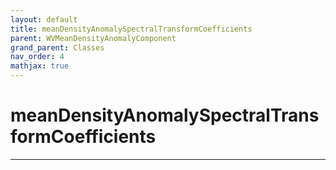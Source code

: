 ```yaml
---
layout: default
title: meanDensityAnomalySpectralTransformCoefficients
parent: WVMeanDensityAnomalyComponent
grand_parent: Classes
nav_order: 4
mathjax: true
---
```


#  meanDensityAnomalySpectralTransformCoefficients




---

